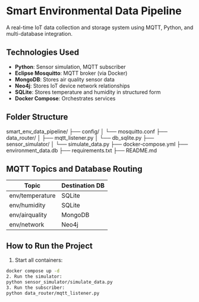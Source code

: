 # Smart Environmental Data Pipeline

A real-time IoT data collection and storage system using MQTT, Python, and multi-database integration.

## Technologies Used

- **Python**: Sensor simulation, MQTT subscriber
- **Eclipse Mosquitto**: MQTT broker (via Docker)
- **MongoDB**: Stores air quality sensor data
- **Neo4j**: Stores IoT device network relationships
- **SQLite**: Stores temperature and humidity in structured form
- **Docker Compose**: Orchestrates services

## Folder Structure
smart_env_data_pipeline/
├── config/
│ └── mosquitto.conf
├── data_router/
│ ├── mqtt_listener.py
│ └── db_sqlite.py
├── sensor_simulator/
│ └── simulate_data.py
├── docker-compose.yml
├── environment_data.db
├── requirements.txt
├── README.md

## MQTT Topics and Database Routing

| Topic             | Destination DB |
|------------------|----------------|
| env/temperature   | SQLite         |
| env/humidity      | SQLite         |
| env/airquality    | MongoDB        |
| env/network       | Neo4j          |

## How to Run the Project

1. Start all containers:
```bash
docker compose up -d
2. Run the simulator:
python sensor_simulator/simulate_data.py
3. Run the subscriber:
python data_router/mqtt_listener.py


